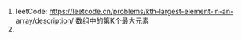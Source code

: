 1.  leetCode: https://leetcode.cn/problems/kth-largest-element-in-an-array/description/
    数组中的第K个最大元素
2. 